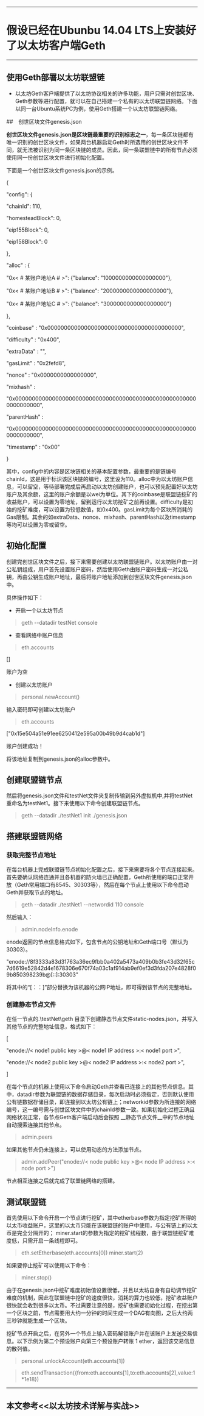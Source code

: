 ------------------------------------------------------

# 假设已经在Ubunbu 14.04 LTS上安装好了以太坊客户端Geth

------------------------------------------------------


## 使用Geth部署以太坊联盟链

* 以太坊Geth客户端提供了以太坊协议相关的许多功能，用户只需对创世区块、Geth参数等进行配置，就可以在自己搭建一个私有的以太坊联盟链网络。下面以同一台Ubuntu系统PC为例，使用Geth搭建一个以太坊联盟链网络。


##　创世区块文件genesis.json

 __创世区块文件genesis.json是区块链最重要的识别标志之一__，每一条区块链都有唯一识别的创世区块文件，如果两台机器启动Geth时所选用的创世区块文件不同，就无法被识别为同一条区块链的成员。因此，同一条联盟链中的所有节点必须使用同一份创世区块文件进行初始化配置。

下面是一个创世区块文件genesis.json的示例。


{

"config": {

"chainId": 110,

"homesteadBlock": 0,

"eip155Block": 0,

"eip158Block": 0

},

"alloc"      : {

"0x< # 某账户地址A # >": {"balance": "1000000000000000000"},

"0x< # 某账户地址B # >": {"balance": "2000000000000000000"},

"0x< # 某账户地址C # >": {"balance": "3000000000000000000"}

},

"coinbase"   : "0x0000000000000000000000000000000000000000",

"difficulty" : "0x400",

"extraData"  : "",

"gasLimit"   : "0x2fefd8",

"nonce"      : "0x0000000000000000",

"mixhash"    :

"0x0000000000000000000000000000000000000000000000000000000000000000",

"parentHash" :

"0x0000000000000000000000000000000000000000000000000000000000000000",

"timestamp"  : "0x00"

}

其中，config中的内容是区块链相关的基本配置参数，最重要的是链编号chainId，这是用于标识该区块链的编号，这里设为110。alloc中为以太坊账户信息，可以留空，等待部署完成后再启动以太坊创建账户，也可以预先配置好以太坊账户及其余额，这里的账户余额是以wei为单位。其下的coinbase是联盟链挖矿的收益账户，可以设置为零地址，留到运行以太坊挖矿之前再设置。difficulty是初始的挖矿难度，可以设置为较低数值，如0x400。gasLimit为每个区块所消耗的Gas限制。其余的如extraData、nonce、mixhash、parentHash以及timestamp等均可以设置为零或留空。


## 初始化配置

创建完创世区块文件之后，接下来需要创建以太坊联盟链账户。以太坊账户由一对公私钥组成，用户首先设置账户密码，然后使用Geth由账户密码生成一对公私钥，再由公钥生成账户地址，最后将账户地址添加到创世区块文件genesis.json中。

具体操作如下：

* 开启一个以太坊节点

> geth --datadir testNet console


* 查看网络中账户信息

> eth.accounts

[] 

账户为空


* 创建以太坊账户

> personal.newAccount()

输入密码即可创建以太坊账户

> eth.accounts

["0x15e504a51e91ee6250412e595a00b49b9d4cab1d"]

账户创建成功！


将该地址复制到genesis.json的alloc参数中。


## 创建联盟链节点

然后将genesis.json文件和testNet文件夹复制传输到另外虚拟机中,并将testNet重命名为testNet1。接下来使用以下命令创建联盟链节点。

> geth --datadir ./testNet1 init ./genesis.json



## 搭建联盟链网络

### 获取完整节点地址

在每台机器上完成联盟链节点初始化配置之后，接下来需要将各个节点连接起来。首先要确认网络连通并且各机器的防火墙已正确配置，Geth所使用的端口正常开放（Geth常用端口有8545、30303等），然后在每个节点上使用以下命令启动Geth并获取节点的地址。

> geth --datadir ./testNet1 --networdid 110 console

然后输入：

> admin.nodeInfo.enode

enode返回的节点信息格式如下，包含节点的公钥地址和Geth端口号（默认为30303）。

"enode://8f3333a83d31763a36ec9fbb0a402a5473a409b0b3fe43d32f65c7d6619e52842d4e1678306e670f74a03c1af914ab9ef0ef3d3fda207e4828f09b850398239b@[::]:30303"


将其中的“[：：]”部分替换为该机器的公网IP地址，即可得到该节点的完整地址。

### 创建静态节点文件


在任一节点的.\testNet\geth 目录下创建静态节点文件static-nodes.json，并写入其他节点的完整地址信息，格式如下：


[

"enode://< node1 public key >@< node1 IP address >:< node1 port >",

"enode://< node2 public key >@< node2 IP address >:< node2 port >",

]

在每个节点的机器上使用以下命令启动Geth并查看已连接上的其他节点信息。其中，datadir参数为联盟链的数据存储目录，每次启动时必须指定，否则默认使用公有链数据存储目录，即连接到以太坊公有链上；networkid参数为所连接的网络编号，这一编号需与创世区块文件中的chainId参数一致。如果初始化过程正确且网络状况正常，各节点Geth客户端启动后会按照 __静态节点文件__中的节点地址自动搜索连接其他节点。

> admin.peers

如果其他节点仍未连接上，可以使用动态的方法添加节点。


> admin.addPeer("enode://< node public key >@< node IP address >:< node port >")


节点相互连接之后就完成了联盟链网络的搭建。


## 测试联盟链


首先使用以下命令开启一个节点进行挖矿，其中etherbase参数为指定挖矿所得的以太币收益账户，这里的以太币只能在该联盟链的账户中使用，与公有链上的以太币是完全分隔开的； miner.start的参数为指定的挖矿线程数，由于联盟链挖矿难度低，只需开启一条线程即可。

> eth.setEtherbase(eth.accounts[0])
> miner.start(2)


如果要停止挖矿可以使用以下命令：

> miner.stop()


由于在genesis.json中挖矿难度初始值设置很低，并且以太坊自身有自动调节挖矿难度的机制，因此在联盟链中挖矿的速度很快，消耗的算力也较低，挖矿收益账户很快就会收到很多以太币。不过需要注意的是，挖矿也需要初始化过程，在挖出第一个区块之前，节点需要用大约一分钟的时间生成一个DAG有向图，之后大约两三秒钟就能生成一个区块。


挖矿节点开启之后，在另外一个节点上输入密码解锁账户并在该账户上发送交易信息。以下示例为第二个预设账户向第三个预设账户转账 1 ether，返回该交易信息的散列值。

> personal.unlockAccount(eth.accounts[1])

> eth.sendTransaction({from:eth.accounts[1],to:eth.accounts[2],value:1*1e18})



------------------------------------------------------------------------------

本文参考<<以太坊技术详解与实战>>
-----------------------------------------------------------------------------
































